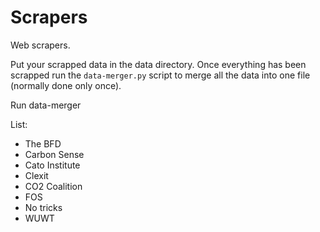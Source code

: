 # Scrapers

Web scrapers.

Put your scrapped data in the data directory. Once everything has been scrapped run the `data-merger.py` script to merge all the data into one file (normally done only once).

Run data-merger


List:
- The BFD
- Carbon Sense
- Cato Institute
- Clexit
- CO2 Coalition
- FOS
- No tricks
- WUWT


